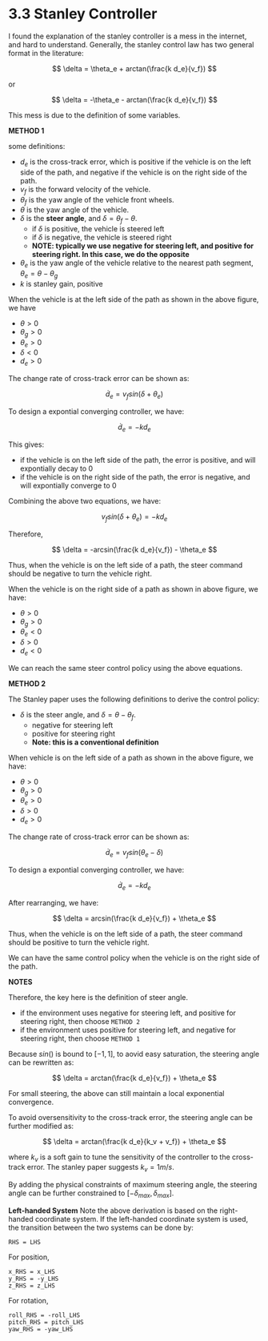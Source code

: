# 3.3 Stanley Controller

I found the explanation of the stanley controller is a mess in the internet, and hard to understand. 
Generally, the stanley control law has two general format in the literature:

$$
\delta = \theta_e + arctan(\frac{k d_e}{v_f})
$$

or 

$$
\delta = -\theta_e - arctan(\frac{k d_e}{v_f})
$$

This mess is due to the definition of some variables. 

**METHOD 1**

some definitions:
- $d_e$ is the cross-track error, which is positive if the vehicle is on the left side of the path, and negative if the vehicle is on the right side of the path. 
- $v_f$ is the forward velocity of the vehicle.
- $\theta_f$ is the yaw angle of the vehicle front wheels.
- $\theta$ is the yaw angle of the vehicle.
- $\delta$ is the **steer angle**, and $\delta = \theta_f - \theta$. 
    - if $\delta$ is positive, the vehicle is steered left
    - if $\delta$ is negative, the vehicle is steered right
    - **NOTE: typically we use negative for steering left, and positive for steering right. In this case, we do the opposite**
- $\theta_e$ is the yaw angle of the vehicle relative to the nearest path segment, $\theta_e = \theta - \theta_g$
- $k$ is stanley gain, positive 

When the vehicle is at the left side of the path as shown in the above figure, we have
- $\theta > 0$
- $\theta_g > 0$
- $\theta_e > 0$
- $\delta < 0$
- $d_e > 0$


The change rate of cross-track error can be shown as:

$$
\dot d_e = v_fsin(\delta+\theta_e)
$$

To design a expontial converging controller, we have:

$$
\dot d_e = -k d_e
$$

This gives:
- if the vehicle is on the left side of the path, the error is positive, and will expontially decay to 0
- if the vehicle is on the right side of the path, the error is negative, and will expontially converge to 0

Combining the above two equations, we have:

$$
    v_fsin(\delta+\theta_e) = -k d_e
$$

Therefore, 

$$
\delta = -arcsin(\frac{k d_e}{v_f}) - \theta_e
$$

Thus, when the vehicle is on the left side of a path, the steer command should be negative to turn the vehicle right.


When the vehicle is on the right side of a path as shown in above figure, we have:
- $\theta > 0$
- $\theta_g > 0$
- $\theta_e < 0$
- $\delta > 0$
- $d_e < 0$

We can reach the same steer control policy using the above equations.


**METHOD 2**

The Stanley paper uses the following definitions to derive the control policy:
- $\delta$ is the steer angle, and $\delta = \theta - \theta_f$. 
    - negative for steering left 
    - positive for steering right
    - **Note: this is a conventional definition**


When vehicle is on the left side of a path as shown in the above figure, we have:
- $\theta > 0$
- $\theta_g > 0$
- $\theta_e > 0$
- $\delta > 0$
- $d_e > 0$

The change rate of cross-track error can be shown as:

$$
\dot d_e = v_fsin(\theta_e - \delta)
$$

To design a expontial converging controller, we have:

$$
\dot d_e = -k d_e
$$

After rearranging, we have:

$$
\delta = arcsin(\frac{k d_e}{v_f}) + \theta_e
$$

Thus, when the vehicle is on the left side of a path, the steer command should be positive to turn the vehicle right.

We can have the same control policy when the vehicle is on the right side of the path.


**NOTES**

Therefore, the key here is the definition of steer angle.
- if the environment uses negative for steering left, and positive for steering right, then choose `METHOD 2`
- if the environment uses positive for steering left, and negative for steering right, then choose `METHOD 1`


Because $sin()$ is bound to $[-1, 1]$, to aovid easy saturation, the steering angle can be rewritten as:

$$
\delta = arctan(\frac{k d_e}{v_f}) + \theta_e
$$

For small steering, the above can still maintain a local exponential convergence. 

To avoid oversensitivity to the cross-track error, the steering angle can be further modified as:

$$
\delta = arctan(\frac{k d_e}{k_v + v_f}) + \theta_e
$$

where $k_v$ is a soft gain to tune the sensitivity of the controller to the cross-track error. The stanley paper suggests $k_v = 1 m/s$.

By adding the physical constraints of maximum steering angle, the steering angle can be further constrained to $[-\delta_{max}, \delta_{max}]$.


**Left-handed System**
Note the above derivation is based on the right-handed coordinate system. If the left-handed coordinate system is used, the transition between the two systems can be done by:

```text
RHS = LHS
```

For position,
```text
x_RHS = x_LHS
y_RHS = -y_LHS
z_RHS = z_LHS
```

For rotation,
```text
roll_RHS = -roll_LHS
pitch_RHS = pitch_LHS
yaw_RHS = -yaw_LHS
```
